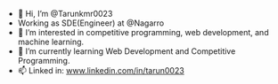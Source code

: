 - 👋 Hi, I’m @Tarunkmr0023
- Working as SDE(Engineer) at @Nagarro
- 👀 I’m interested in competitive programming, web development, and machine learning.
- 🌱 I’m currently learning Web Development and Competitive Programming.
- 📫 Linked in: www.linkedin.com/in/tarun0023
